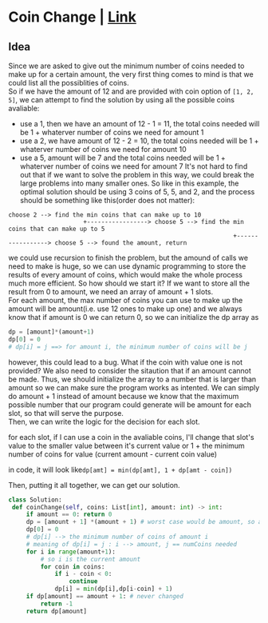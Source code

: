 # Coin Change | [Link](https://leetcode.com/problems/coin-change/)  
## Idea
   Since we are asked to give out the minimum number of coins needed to make up for a certain amount, the very first thing comes to mind is that we could list all 
   the possiblities of coins.  
   So if we have the amount of 12 and are provided with coin option of `[1, 2, 5]`, we can attempt to find the solution by using all the possible coins avaliable:  
   - use a 1, then we have an amount of 12 - 1 = 11, the total coins needed will be 1 + whaterver number of coins we need for amount 1
   - use a 2, we have amount of 12 - 2 = 10, the total coins needed will be 1 + whaterver number of coins we need for amount 10
   - use a 5, amount will be 7 and the total coins needed will be 1 + whaterver number of coins we need for amount 7
   It's not hard to find out that if we want to solve the problem in this way, we could break the large problems into many smaller ones. So like in this example, the
   optimal solution should be using 3 coins of 5, 5, and 2, and the process should be something like this(order does not matter):  
   ```
   choose 2 --> find the min coins that can make up to 10
                        +-----------------> choose 5 --> find the min coins that can make up to 5
                                                                  +-----------------> choose 5 --> found the amount, return 
  ```
                                                                  
   we could use recursion to finish the problem, but the amound of calls we need to make is huge, so we can use dynamic programming to store the results of every 
   amount of coins, which would make the whole process much more efficient.
   So how should we start it? If we want to store all the result from 0 to amount, we need an array of amount + 1 slots.  
   For each amount, the max number of coins you can use to make up the amount will be amount(i.e. use 12 ones to make up one) and we always know that if amount is 0 we 
   can return 0, so we can initialize the dp array as 
   ```python
   dp = [amount]*(amount+1)
   dp[0] = 0
   # dp[i] = j ==> for amount i, the minimum number of coins will be j
   ```
   however, this could lead to a bug. What if the coin with value one is not provided? We also need to consider the sitaution that if an amount cannot be made. Thus,
   we should initialize the array to a number that is larger than amount so we can make sure the program works as intented. We can simply do amount + 1 instead of 
   amount because we know that the maximum possible number that our program could generate will be amount for each slot, so that will serve the purpose.  
   Then, we can write the logic for the decision for each slot.
   
   for each slot, if I can use a coin in the avaliable coins, I'll change that slot's value to the smaller value between it's current value or 1 + the minimum number
   of coins for value (current amount - current coin value)
   
   in code, it will look like`dp[amt] = min(dp[amt], 1 + dp[amt - coin])`
   
   Then, putting it all together, we can get our solution.
   ```python
   class Solution:
    def coinChange(self, coins: List[int], amount: int) -> int:
        if amount == 0: return 0
        dp = [amount + 1] *(amount + 1) # worst case would be amount, so amount + 1 could represent infinity
        dp[0] = 0
        # dp[i] --> the minimum number of coins of amount i
        # meaning of dp[i] = j : i --> amount, j == numCoins needed
        for i in range(amount+1):
            # so i is the current amount
            for coin in coins:
                if i - coin < 0:
                    continue
                dp[i] = min(dp[i],dp[i-coin] + 1)
        if dp[amount] == amount + 1: # never changed
            return -1
        return dp[amount]
   ```

